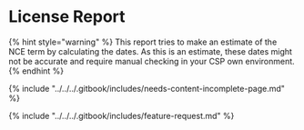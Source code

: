 # License Report

{% hint style="warning" %}
This report tries to make an estimate of the NCE term by calculating the dates. As this is an estimate, these dates might not be accurate and require manual checking in your CSP own environment.
{% endhint %}



{% include "../../../.gitbook/includes/needs-content-incomplete-page.md" %}

{% include "../../../.gitbook/includes/feature-request.md" %}

